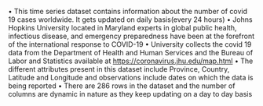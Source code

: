 •	This time series dataset contains information about the number of covid 19 cases worldwide. It gets updated on daily basis(every 24 hours)
•	Johns Hopkins University located in Maryland experts in global public health, infectious disease, and emergency preparedness have been at the forefront of the   international response to COVID-19
•	University collects the covid 19 data from the Department of Health and Human Services and the Bureau of Labor and Statistics available at https://coronavirus.jhu.edu/map.html
•	The different attributes present in this dataset include Province, Country, Latitude and  Longitude and observations include dates on which the data is being reported
•	There are 286 rows in the dataset and the number of columns are dynamic in nature as they keep updating on a day to day basis
